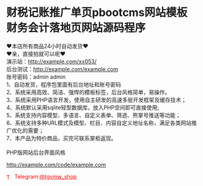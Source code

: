 # 财税记账推广单页pbootcms网站模板 财务会计落地页网站源码程序

❤本店所有商品24小时自动发货❤<br>❤亲，直接拍就可以呢❤<br>  演示站：http://example.com/xx053/<br> 后台测试：http://example.com/example.com<br>账号密码：admin admin<br>  1、自动发货，程序包里面有后台地址和账号密码<br>2、系统采用高效、简洁、强悍的模板标签，后台风格简单，易操作。<br>3、系统采用PHP语言开发，使用自主研发的高速多层开发框架及缓存技术；<br>4、系统默认采用sqlite轻型数据库，放入PHP空间即可直接使用;<br>5、系统支持内容模型、多语言、自定义表单、筛选、熊掌号推送等功能；<br>  6、系统支持多种URL模式及模型、栏目、内容自定义地址名称，满足各类网站推广优化的需要；<br>7、本产品为特价商品，买完可联系掌柜返现。<br><br>PHP版网站后台界面风格<br>

http://example.com/code/example.com







<p style="color: red;"><img src="https://cdn-icons-png.flaticon.com/512/2111/2111646.png" alt="Telegram Icon" style="width: 16px; vertical-align: middle; margin-right: 5px;">Telegram:<a href="https://t.me/tgymw_shop" style="color: red;">@tgymw_shop</a></p>
